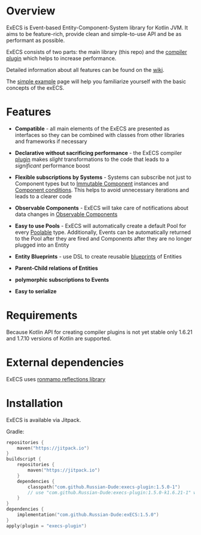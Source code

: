# Overview
ExECS is Event-based Entity-Component-System library for Kotlin JVM. It aims to be feature-rich, provide clean and simple-to-use API and be as performant as possible.

ExECS consists of two parts: the main library (this repo) and the [compiler plugin](https://github.com/Russian-Dude/execs-plugin) which helps to increase performance.

Detailed information about all features can be found on the [wiki](https://github.com/Russian-Dude/exECS/wiki).

The [simple example](https://github.com/Russian-Dude/exECS/wiki/Simple-example) page will help you familiarize yourself with the basic concepts of the exECS.

# Features

* **Compatible** - all main elements of the ExECS are presented as interfaces so they can be combined with classes from other libraries and frameworks if necessary

* **Declarative without sacrificing performance** - the ExECS compiler [plugin](https://github.com/Russian-Dude/execs-plugin) makes *slight* transformations to the code that leads to a *significant* performance boost

* **Flexible subscriptions by Systems** - Systems can subscribe not just to Component types but to [Immutable Component](https://github.com/Russian-Dude/exECS/wiki/Component#immutable-components) instances and [Component conditions](https://github.com/Russian-Dude/exECS/wiki/System#subscribing-to-component-composition-conditions). This helps to avoid unnecessary iterations and leads to a clearer code

* **Observable Components** - ExECS will take care of notifications about data changes in [Observable Components](https://github.com/Russian-Dude/exECS/wiki/Component#observable-components)

* **Easy to use Pools** - ExECS will automatically create a default Pool for every [Poolable](https://github.com/Russian-Dude/exECS/wiki/Poolable) type. Additionally, Events can be automatically returned to the Pool after they are fired and Components after they are no longer plugged into an Entity

* **Entity Blueprints** - use DSL to create reusable [blueprints](https://github.com/Russian-Dude/exECS/wiki/Entity#blueprints) of Entities

* **Parent-Child relations of Entities**

* **polymorphic subscriptions to Events**

* **Easy to serialize**

# Requirements
Because Kotlin API for creating compiler plugins is not yet stable only 1.6.21 and 1.7.10 versions of Kotlin are supported.

# External dependencies
ExECS uses [ronmamo reflections library](https://github.com/ronmamo/reflections)

# Installation
ExECS is available via Jitpack.

Gradle:
```kotlin
repositories {
    maven("https://jitpack.io")
}
buildscript {
    repositories {
        maven("https://jitpack.io")
    }
    dependencies {
        classpath("com.github.Russian-Dude:execs-plugin:1.5.0-1")
        // use "com.github.Russian-Dude:execs-plugin:1.5.0-k1.6.21-1" with Kotlin 1.6.21
    }
}
dependencies {
    implementation("com.github.Russian-Dude:exECS:1.5.0")
}
apply(plugin = "execs-plugin")
```
